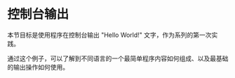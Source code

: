 # 控制台输出

本节目标是使用程序在控制台输出 "Hello World!" 文字，作为系列的第一次实践。

通过这个例子，可以了解到不同语言的一个最简单程序内容如何组成、以及最基础的输出操作如何使用。